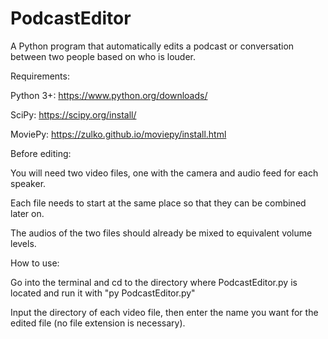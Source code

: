 # PodcastEditor
A Python program that automatically edits a podcast or conversation between two people based on who is louder.

Requirements: 

  Python 3+: https://www.python.org/downloads/

  SciPy: https://scipy.org/install/

  MoviePy: https://zulko.github.io/moviepy/install.html

Before editing:

  You will need two video files, one with the camera and audio feed for each speaker.

  Each file needs to start at the same place so that they can be combined later on.

  The audios of the two files should already be mixed to equivalent volume levels.

How to use:

  Go into the terminal and cd to the directory where PodcastEditor.py is located and run it with "py PodcastEditor.py"
  
  Input the directory of each video file, then enter the name you want for the edited file (no file extension is necessary).
